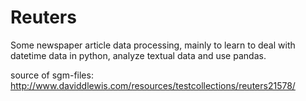 Reuters
=======

Some newspaper article data processing, mainly to learn to deal with datetime data in python, analyze textual data and use pandas.

source of sgm-files: http://www.daviddlewis.com/resources/testcollections/reuters21578/

